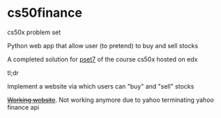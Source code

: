 # cs50finance
cs50x problem set 

Python web app that allow user (to pretend) to buy and sell stocks

A completed solution for [pset7](http://docs.cs50.net/problems/finance/finance.html) of the course cs50x hosted on edx

tl;dr

Implement a website via which users can "buy" and "sell" stocks


~~[Working website](https://platypusknight.pythonanywhere.com)~~. Not working anymore due to yahoo terminating yahoo finance api

